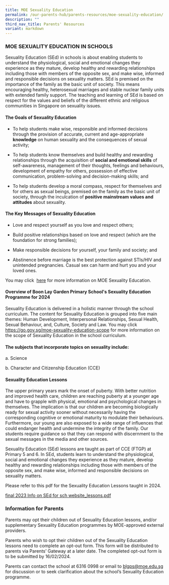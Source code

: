 ```yaml
---
title: MOE Sexuality Education
permalink: /our-parents-hub/parents-resources/moe-sexuality-education/
description: ""
third_nav_title: Parents' Resources
variant: markdown
---
```

### MOE SEXUALITY EDUCATION IN SCHOOLS

Sexuality Education (SEd) in schools is about enabling students to understand the physiological, social and emotional changes they experience as they mature, develop healthy and rewarding relationships including those with members of the opposite sex, and make wise, informed and responsible decisions on sexuality matters. SEd is premised on the importance of the family as the basic unit of society. This means encouraging healthy, heterosexual marriages and stable nuclear family units with extended family support. The teaching and learning of SEd is based on respect for the values and beliefs of the different ethnic and religious communities in Singapore on sexuality issues.

#### The Goals of Sexuality Education

* To help students make wise, responsible and informed decisions through the provision of accurate, current and age-appropriate **knowledge** on human sexuality and the consequences of sexual activity;

* To help students know themselves and build healthy and rewarding relationships through the acquisition of **social and emotional skills** of self-awareness, management of their thoughts, feelings and behaviours, development of empathy for others, possession of effective communication, problem-solving and decision-making skills; and

*	To help students develop a moral compass, respect for themselves and for others as sexual beings, premised on the family as the basic unit of society, through the inculcation of **positive mainstream values and attitudes** about sexuality. 

#### The Key Messages of Sexuality Education

* Love and respect yourself as you love and respect others;

* Build positive relationships based on love and respect (which are the foundation for strong families);

* Make responsible decisions for yourself, your family and society; and

* Abstinence before marriage is the best protection against STIs/HIV and unintended pregnancies. Casual sex can harm and hurt you and your loved ones.

You may click  [here](https://go.gov.sg/moe-sexuality-education) for more information on MOE Sexuality Education. 

#### Overview of Boon Lay Garden Primary School's Sexuality Education Programme for 2024

Sexuality Education is delivered in a holistic manner through the school curriculum. The content for Sexuality Education is grouped into five main themes: Human Development, Interpersonal Relationships, Sexual Health, Sexual Behaviour, and, Culture, Society and Law. You may click https://go.gov.sg/moe-sexuality-education-scope for more information on the scope of Sexuality Education in the school curriculum.

#### The subjects that incorporate topics on sexuality include:

a. Science 

b. Character and Citizenship Education (CCE)

#### Sexuality Education Lessons

The upper primary years mark the onset of puberty. With better nutrition and improved health care, children are reaching puberty at a younger age and have to grapple with physical, emotional and psychological changes in themselves. The implication is that our children are becoming biologically ready for sexual activity sooner without necessarily having the corresponding cognitive or emotional maturity to modulate their behaviours. Furthermore, our young are also exposed to a wide range of influences that could endanger health and undermine the integrity of the family. Our students require guidance so that they can respond with discernment to the sexual messages in the media and other sources.

Sexuality Education (SEd) lessons are taught as part of CCE (FTGP) at Primary 5 and 6. In SEd, students learn to understand the physiological, social and emotional changes they experience as they mature, develop healthy and rewarding relationships including those with members of the opposite sex, and make wise, informed and responsible decisions on sexuality matters. 

Please refer to this pdf for the Sexuality Education Lessons taught in 2024.

[final 2023 Info on SEd for sch website\_lessons.pdf](/files/final%202023%20Info%20on%20SEd%20for%20sch%20website_lessons.pdf)

### Information for Parents

Parents may opt their children out of Sexuality Education lessons, and/or supplementary Sexuality Education programmes by MOE-approved external providers. 

Parents who wish to opt their children out of the Sexuality Education lessons need to complete an opt-out form. This form will be distributed to parents via Parents’ Gateway at a later date. The completed opt-out form is to be submitted by 16/02/2024.

Parents can contact the school at 6316 0998 or email to blgps@moe.edu.sg for discussion or to seek clarification about the school’s Sexuality Education programme.